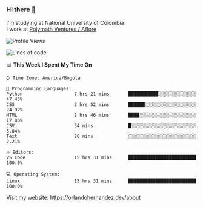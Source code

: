 ### Hi there 👋


<!--**AR4Z/AR4Z** is a ✨ _special_ ✨ repository because its `README.md` (this file) appears on your GitHub profile.

Here are some ideas to get you started:-->
I'm studying at National University of Colombia
<br>
I work at <a href="https://www.aflore.co/">Polymath Ventures / Aflore</a>
<br>

<!--START_SECTION:waka-->
![Profile Views](http://img.shields.io/badge/Profile%20Views-0-blue)

![Lines of code](https://img.shields.io/badge/From%20Hello%20World%20I%27ve%20Written-18.5%20million%20lines%20of%20code-blue)

📊 **This Week I Spent My Time On** 

```text
⌚︎ Time Zone: America/Bogota

💬 Programming Languages: 
Python                   7 hrs 21 mins       ███████████░░░░░░░░░░░░░░   47.45% 
CSS                      3 hrs 52 mins       ██████░░░░░░░░░░░░░░░░░░░   24.92% 
HTML                     2 hrs 46 mins       ████░░░░░░░░░░░░░░░░░░░░░   17.86% 
CSV                      54 mins             █░░░░░░░░░░░░░░░░░░░░░░░░   5.84% 
Text                     20 mins             ░░░░░░░░░░░░░░░░░░░░░░░░░   2.21%

🔥 Editors: 
VS Code                  15 hrs 31 mins      █████████████████████████   100.0%

💻 Operating System: 
Linux                    15 hrs 31 mins      █████████████████████████   100.0%

```


<!--END_SECTION:waka-->


Visit my website: https://orlandohernandez.dev/about

